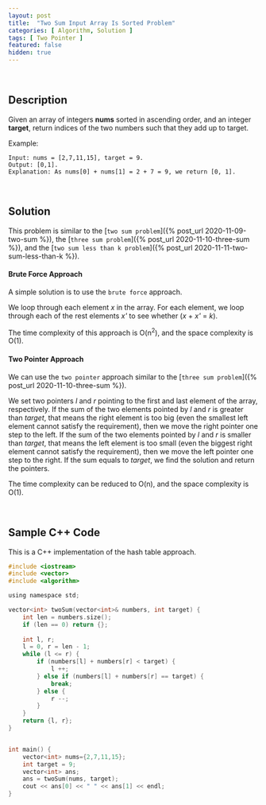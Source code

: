 ```yaml
---
layout: post
title:  "Two Sum Input Array Is Sorted Problem"
categories: [ Algorithm, Solution ]
tags: [ Two Pointer ]
featured: false
hidden: true
---
```


<br />

## Description

Given an array of integers **nums** sorted in ascending order, and an integer **target**, return indices of the two numbers such that they add up to target.

Example: 
```
Input: nums = [2,7,11,15], target = 9.
Output: [0,1].
Explanation: As nums[0] + nums[1] = 2 + 7 = 9, we return [0, 1].
```

<br />

## Solution

This problem is similar to the [`two sum problem`]({% post_url 2020-11-09-two-sum %}), the [`three sum problem`]({% post_url 2020-11-10-three-sum %}), and the [`two sum less than k problem`]({% post_url 2020-11-11-two-sum-less-than-k %}).

#### Brute Force Approach

A simple solution is to use the `brute force` approach. 

We loop through each element *x* in the array. For each element, 
we loop through each of the rest elements *x'* to see whether (*x* + *x'* = *k*).

The time complexity of this approach is O(n<sup>2</sup>), 
and the space complexity is O(1).


#### Two Pointer Approach

We can use the `two pointer` approach similar to the [`three sum problem`]({% post_url 2020-11-10-three-sum %}).

We set two pointers *l* and *r* pointing to the first and last element of the array, respectively. If the sum of the two elements pointed by *l* and *r* is greater than *target*, that means the right element is too big (even the smallest left element cannot satisfy the requirement), then we move the right pointer one step to the left. If the sum of the two elements pointed by *l* and *r* is smaller than *target*, that means the left element is too small (even the biggest right element cannot satisfy the requirement), then we move the left pointer one step to the right. If the sum equals to *target*, we find the solution and return the pointers.

The time complexity can be reduced to O(n), and the space complexity is O(1).

<br />

## Sample C++ Code
This is a C++ implementation of the hash table approach.
```c
#include <iostream>
#include <vector>
#include <algorithm>

using namespace std;

vector<int> twoSum(vector<int>& numbers, int target) {
    int len = numbers.size();
    if (len == 0) return {};
    
    int l, r;
    l = 0, r = len - 1;
    while (l <= r) {
        if (numbers[l] + numbers[r] < target) {
            l ++;
        } else if (numbers[l] + numbers[r] == target) {
            break;
        } else {
            r --;
        }
    }
    return {l, r};
}


int main() {
    vector<int> nums={2,7,11,15};
    int target = 9;
    vector<int> ans;
    ans = twoSum(nums, target);
    cout << ans[0] << " " << ans[1] << endl;
}
```
